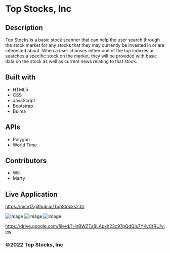# Top Stocks, Inc

## Description
Top Stocks is a basic stock scanner that can help the user search through the stock market for any stocks that they may currently be invested in or are interested about.
When a user chooses either one of the top indexes or searches a specific stock on the market, they will be provided with basic data on the stock as well as current news relating to that stock.

## Built with 
* HTML5
* CSS
* JavaScript
* Bootstrap
* Bulma

## APIs
* Polygon
* World Time

## Contributors 
* Will
* Marty

## Live Application
https://mcn17.github.io/TopStocks2.0/

![image](https://user-images.githubusercontent.com/104735194/209837637-fd188ea5-6ee7-4aff-8c4e-23afec500579.png)
![image](https://user-images.githubusercontent.com/104735194/209837920-7a6bf500-abf7-4c79-be5f-540610c7e5f5.png)
![image](https://github.com/MCN17/TopStocks2.0/assets/104735194/bdda4411-b7a4-4d6f-9986-e4fdcc6e6e5d)

https://drive.google.com/file/d/1HnBWZTa8LApxh23c97pQdQls7YKvCfRU/view







### ©️2022 Top Stocks, Inc
